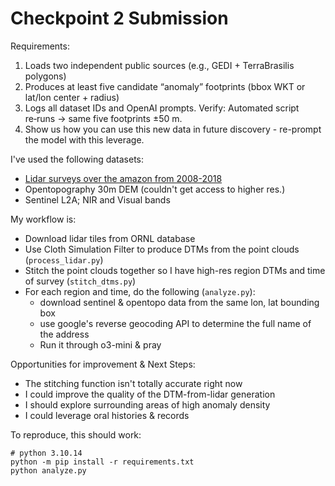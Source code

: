 # Checkpoint 2 Submission

Requirements:
1. Loads two independent public sources (e.g., GEDI + TerraBrasilis polygons)
2. Produces at least five candidate “anomaly” footprints (bbox WKT or lat/lon center + radius)
3. Logs all dataset IDs and OpenAI prompts. Verify: Automated script re‑runs → same five
footprints ±50 m.
4. Show us how you can use this new data in future discovery - re-prompt the model with this
leverage.

I've used the following datasets:
- [Lidar surveys over the amazon from 2008-2018](https://daac.ornl.gov/CMS/guides/LiDAR_Forest_Inventory_Brazil.html)
- Opentopography 30m DEM (couldn't get access to higher res.)
- Sentinel L2A; NIR and Visual bands

My workflow is:
- Download lidar tiles from ORNL database
- Use Cloth Simulation Filter to produce DTMs from the point clouds (`process_lidar.py`)
- Stitch the point clouds together so I have high-res region DTMs and time of survey (`stitch_dtms.py`)
- For each region and time, do the following (`analyze.py`):
    - download sentinel & opentopo data from the same lon, lat bounding box
    - use google's reverse geocoding API to determine the full name of the address
    - Run it through o3-mini & pray

Opportunities for improvement & Next Steps:
- The stitching function isn't totally accurate right now
- I could improve the quality of the DTM-from-lidar generation
- I should explore surrounding areas of high anomaly density
- I could leverage oral histories & records


To reproduce, this should work:
```
# python 3.10.14
python -m pip install -r requirements.txt
python analyze.py
```